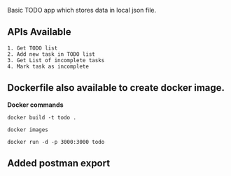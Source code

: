 Basic TODO app which stores data in local json file.

## APIs Available
    1. Get TODO list
    2. Add new task in TODO list
    3. Get List of incomplete tasks
    4. Mark task as incomplete


## Dockerfile also available to create docker image.

**Docker commands**

```
docker build -t todo .

docker images

docker run -d -p 3000:3000 todo

```


## Added postman export
